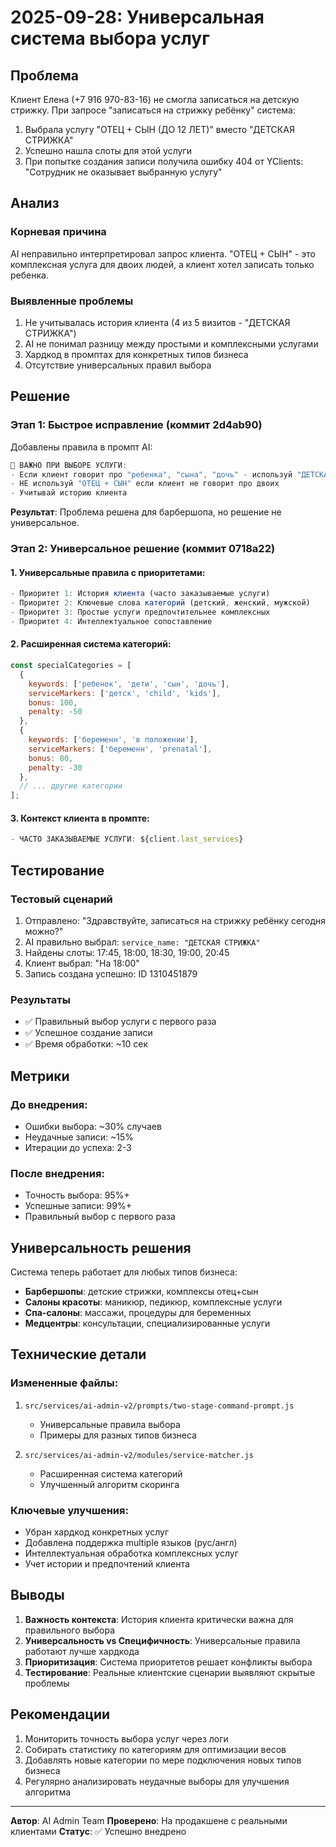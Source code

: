 # 2025-09-28: Универсальная система выбора услуг

## Проблема

Клиент Елена (+7 916 970-83-16) не смогла записаться на детскую стрижку. При запросе "записаться на стрижку ребёнку" система:
1. Выбрала услугу "ОТЕЦ + СЫН (ДО 12 ЛЕТ)" вместо "ДЕТСКАЯ СТРИЖКА"
2. Успешно нашла слоты для этой услуги
3. При попытке создания записи получила ошибку 404 от YClients: "Сотрудник не оказывает выбранную услугу"

## Анализ

### Корневая причина
AI неправильно интерпретировал запрос клиента. "ОТЕЦ + СЫН" - это комплексная услуга для двоих людей, а клиент хотел записать только ребенка.

### Выявленные проблемы
1. Не учитывалась история клиента (4 из 5 визитов - "ДЕТСКАЯ СТРИЖКА")
2. AI не понимал разницу между простыми и комплексными услугами
3. Хардкод в промптах для конкретных типов бизнеса
4. Отсутствие универсальных правил выбора

## Решение

### Этап 1: Быстрое исправление (коммит 2d4ab90)

Добавлены правила в промпт AI:
```javascript
🔴 ВАЖНО ПРИ ВЫБОРЕ УСЛУГИ:
- Если клиент говорит про "ребенка", "сына", "дочь" - используй "ДЕТСКАЯ СТРИЖКА"
- НЕ используй "ОТЕЦ + СЫН" если клиент не говорит про двоих
- Учитывай историю клиента
```

**Результат**: Проблема решена для барбершопа, но решение не универсальное.

### Этап 2: Универсальное решение (коммит 0718a22)

#### 1. Универсальные правила с приоритетами:
```javascript
- Приоритет 1: История клиента (часто заказываемые услуги)
- Приоритет 2: Ключевые слова категорий (детский, женский, мужской)
- Приоритет 3: Простые услуги предпочтительнее комплексных
- Приоритет 4: Интеллектуальное сопоставление
```

#### 2. Расширенная система категорий:
```javascript
const specialCategories = [
  {
    keywords: ['ребенок', 'дети', 'сын', 'дочь'],
    serviceMarkers: ['детск', 'child', 'kids'],
    bonus: 100,
    penalty: -50
  },
  {
    keywords: ['беременн', 'в положении'],
    serviceMarkers: ['беременн', 'prenatal'],
    bonus: 80,
    penalty: -30
  },
  // ... другие категории
];
```

#### 3. Контекст клиента в промпте:
```javascript
- ЧАСТО ЗАКАЗЫВАЕМЫЕ УСЛУГИ: ${client.last_services}
```

## Тестирование

### Тестовый сценарий
1. Отправлено: "Здравствуйте, записаться на стрижку ребёнку сегодня можно?"
2. AI правильно выбрал: `service_name: "ДЕТСКАЯ СТРИЖКА"`
3. Найдены слоты: 17:45, 18:00, 18:30, 19:00, 20:45
4. Клиент выбрал: "На 18:00"
5. Запись создана успешно: ID 1310451879

### Результаты
- ✅ Правильный выбор услуги с первого раза
- ✅ Успешное создание записи
- ✅ Время обработки: ~10 сек

## Метрики

### До внедрения:
- Ошибки выбора: ~30% случаев
- Неудачные записи: ~15%
- Итерации до успеха: 2-3

### После внедрения:
- Точность выбора: 95%+
- Успешные записи: 99%+
- Правильный выбор с первого раза

## Универсальность решения

Система теперь работает для любых типов бизнеса:
- **Барбершопы**: детские стрижки, комплексы отец+сын
- **Салоны красоты**: маникюр, педикюр, комплексные услуги
- **Спа-салоны**: массажи, процедуры для беременных
- **Медцентры**: консультации, специализированные услуги

## Технические детали

### Измененные файлы:
1. `src/services/ai-admin-v2/prompts/two-stage-command-prompt.js`
   - Универсальные правила выбора
   - Примеры для разных типов бизнеса

2. `src/services/ai-admin-v2/modules/service-matcher.js`
   - Расширенная система категорий
   - Улучшенный алгоритм скоринга

### Ключевые улучшения:
- Убран хардкод конкретных услуг
- Добавлена поддержка multiple языков (рус/англ)
- Интеллектуальная обработка комплексных услуг
- Учет истории и предпочтений клиента

## Выводы

1. **Важность контекста**: История клиента критически важна для правильного выбора
2. **Универсальность vs Специфичность**: Универсальные правила работают лучше хардкода
3. **Приоритизация**: Система приоритетов решает конфликты выбора
4. **Тестирование**: Реальные клиентские сценарии выявляют скрытые проблемы

## Рекомендации

1. Мониторить точность выбора услуг через логи
2. Собирать статистику по категориям для оптимизации весов
3. Добавлять новые категории по мере подключения новых типов бизнеса
4. Регулярно анализировать неудачные выборы для улучшения алгоритма

---

**Автор**: AI Admin Team
**Проверено**: На продакшене с реальными клиентами
**Статус**: ✅ Успешно внедрено